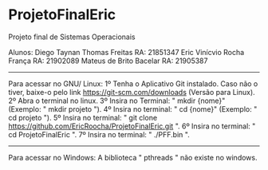 # ProjetoFinalEric
Projeto final de Sistemas Operacionais

Alunos:
Diego Taynan Thomas Freitas RA: 21851347
Eric Vinícvio Rocha França  RA: 21902089
Mateus de Brito Bacelar     RA: 21905387

--- --- ---
Para acessar no GNU/ Linux:
1º Tenha o Aplicativo Git instalado. 
Caso não o tiver, baixe-o pelo link <https://git-scm.com/downloads> (Versão para Linux).
2º Abra o terminal no linux.
3º Insira no Terminal: " mkdir {nome}" (Exemplo: " mkdir projeto ").
4º Insira no terminal: " cd {nome}" (Exemplo: " cd projeto ").
5º Insira no terminal: " git clone https://github.com/EricRoocha/ProjetoFinalEric.git ".
6º Insira no terminal: " cd ProjetoFinalEric ".
7º Insira no terminal: " ./PFF.bin ".

--- --- ---
Para acessar no Windows: A biblioteca " pthreads "  não existe no windows. 
